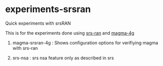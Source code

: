 # experiments-srsran
Quick experiments with srsRAN

This is for the experiments done using [srs-ran](https://github.com/srsRAN/srsRAN) and [magma-4g](https://github.com/magma/magma)

1. magma-srsran-4g : Shows configuration options for verifiying magma with srs-ran

2. srs-nsa : srs nsa feature only as described in srs
